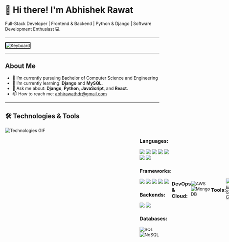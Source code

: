 # 👋 Hi there! I'm Abhishek Rawat

Full-Stack Developer | Frontend & Backend | Python & Django | Software Development Enthusiast 💻

---

<!-- Keyboard Image at the Top -->
<img src="https://raw.githubusercontent.com/AbhishekRawat2003/AbhishekRawat2003/1fbba1b808ae4e62f3939a0dc0bbfe1dd053acb4/keyboard.jpg" alt="Keyboard" width="100%" height="300" style="border: 2px solid #000;">

---

## About Me
- 🔭 I’m currently pursuing Bachelor of Computer Science and Engineering
- 🌱 I’m currently learning: **Django** and **MySQL**.
- 💬 Ask me about: **Django**, **Python**, **JavaScript**, and **React**.
- 📫 How to reach me: [abhirawathdr@gmail.com](mailto:abhirawathdr@gmail.com)

---
## 🛠️ Technologies & Tools

<div style="display: flex; align-items: center;">
     <div style="flex: 1; margin-right: 20px; ">
     <img src="https://raw.githubusercontent.com/AbhishekRawat2003/AbhishekRawat2003/1fbba1b808ae4e62f3939a0dc0bbfe1dd053acb4/Skills_Animation_Dark.gif" alt="Technologies GIF" width="400" height=" 400" style="margin-right: 20px; " align="left">
     </div>
     <div style="flex-1; justofy-items: right; ">
          <h3 >Languages:</h3>
          <img src="https://img.shields.io/badge/HTML-E34F26?style=for-the-badge&logo=html5&logoColor=white ">
          <img src="https://img.shields.io/badge/CSS-1572B6?style=for-the-badge&logo=css3&logoColor=white ">
          <img src="(https://img.shields.io/badge/JavaScript-F7DF1E?style=for-the-badge&logo=javascript&logoColor=black ">
          <img src="https://img.shields.io/badge/PHP-777BB4?style=for-the-badge&logo=php&logoColor=white ">
          <img src="https://img.shields.io/badge/Python-3776AB?style=for-the-badge&logo=python&logoColor=white ">
          <img src=" https://img.shields.io/badge/C-00599C?style=for-the-badge&logo=c&logoColor=white">
          <img src=" https://img.shields.io/badge/C++-00599C?style=for-the-badge&logo=c%2B%2B&logoColor=white">
          <br>
          <h3 >Frameworks:</h3>
          <img src="https://img.shields.io/badge/React-61DAFB?style=for-the-badge&logo=react&logoColor=black ">
          <img src="https://img.shields.io/badge/Vue.js-4FC08D?style=for-the-badge&logo=vue.js&logoColor=white ">
          <img src="https://img.shields.io/badge/Angular-DD0031?style=for-the-badge&logo=angular&logoColor=white ">
          <img src="https://img.shields.io/badge/Django-092E20?style=for-the-badge&logo=django&logoColor=white ">
          <img src="https://img.shields.io/badge/Express-404D59?style=for-the-badge&logo=express&logoColor=white ">
          <br>
          <h3 >Backends:</h3>
           <img src="https://img.shields.io/badge/Express-404D59?style=for-the-badge&logo=express&logoColor=white ">
           <img src="https://img.shields.io/badge/Node.js-339933?style=for-the-badge&logo=node.js&logoColor=white">

          
### Databases:
![SQL](https://img.shields.io/badge/SQL-4479A1?style=for-the-badge&logo=mysql&logoColor=white)
![NoSQL](https://img.shields.io/badge/NoSQL-4DB33D?style=for-the-badge&logo=mongodb&logoColor=white)

<br>
     </div>


### DevOps & Cloud:
![AWS](https://img.shields.io/badge/AWS-232F3E?style=for-the-badge&logo=amazon-aws&logoColor=white)
![MongoDB](https://img.shields.io/badge/MongoDB-47A248?style=for-the-badge&logo=mongodb&logoColor=white)
     
### Tools:
<a href="https://code.visualstudio.com/" target="_blank">
  <img src="https://img.icons8.com/fluent/48/000000/visual-studio-code-2019.png" alt="Visual Studio Code" width="50" height="50"/>
</a>
<a href="https://www.canva.com/" target="_blank">
  <img src="https://img.icons8.com/fluent/48/000000/canva.png" alt="Canva" width="50" height="50"/>
</a>

### Version Control:

![Git](https://img.shields.io/badge/Git-F05032?style=for-the-badge&logo=git&logoColor=white)

## 🖥️ Operating Systems

<a href="https://ubuntu.com/download">
    <img src="https://img.icons8.com/color/48/000000/ubuntu--v1.png" alt="Ubuntu" width="50"/>
  </a>
  <a href="https://www.microsoft.com/en-us/software-download/windows10">
    <img src="https://img.icons8.com/color/48/000000/windows-10.png" alt="Windows" width="50"/>
  </a>

<div style="display:"flex;">
<img src="https://github.com/AbhishekRawat2003/AbhishekRawat2003/blob/4aba0f56a29944db1f329d3861ca3d2cc25703a3/animated_gif.gif" align="right;">
</div>
  
---

## 📂 Featured Projects
### [EduManage ERP](https://github.com/Abhirawat9639/EduManage-ERP)
- A student management system that streamlines attendance, assignments, and performance monitoring.

---

## 📫 Connect with Me
- [LinkedIn](https://www.linkedin.com/in/your-profile)
- [Twitter](https://twitter.com/your-profile)
- [Portfolio](https://your-portfolio-link.com)

---

Thank you for visiting my profile! 😊
